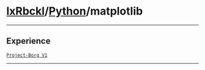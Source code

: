 # [lxRbckl](https://github.com/lxRbckl/lxRbckl/tree/main)/[Python](https://github.com/lxRbckl/lxRbckl/tree/main/Python)/matplotlib

---



## Experience


[`Project-Borg V1`](https://github.com/lxRbckl/Project-Borg/blob/V1/README.md)




---